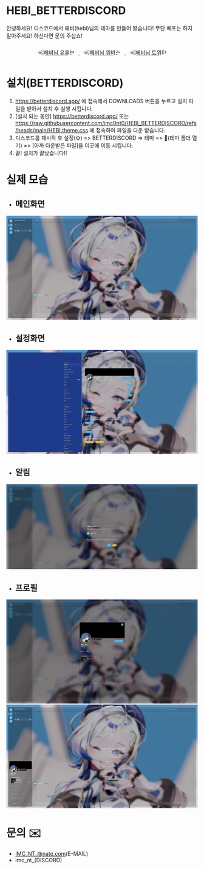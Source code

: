 # HEBI_BETTERDISCORD
안녕하세요! 디스코드에서 헤비(hebi)님의 테마를 만들어 봤습니다! 무단 배포는 하지 말아주세요! 하신다면 문의 주십쇼!
<p align="center">
  <a href="https://www.youtube.com/channel/UCPUcv2Zv9WhH6y8H1A9uWfg" target="_blank">
    <img src="https://yt3.googleusercontent.com/z6exlDSJjanTgpmEd9zwCZ5Y90rXxVIJwJCFpFOwRPh9nyUx6VioYAJlCbf6332tlvi7xR1Uhw=s160-c-k-c0x00ffffff-no-rj" alt="헤비님 유튜브" width="80" height="80" style="border-radius:50%; object-fit:cover; margin:10px;">
  </a>
  <a href="https://www.youtube.com/channel/UCPUcv2Zv9WhH6y8H1A9uWfg" target="_blank">
    <img src="https://phinf.wevpstatic.net/MjAyNTAzMTFfODgg/MDAxNzQxNjg5MDM3NTYx.EgTX99xc7w5oNc33XbTfIYHj-wVp-IzZuH6S_q-Vcsog.hqSo5P7nTZ704mvuhAGNyTvFAyb8dheALuDyJfektJwg.PNG/12376624365342621170a31aba-aeb2-4e75-8d67-1cf63d804dab.png?type=f416_354" alt="헤비님 위버스" width="80" height="80" style="border-radius:50%; object-fit:cover; margin:10px;">
  </a>
  <a href="https://x.com/hebi0211" target="_blank">
    <img src="https://search.pstatic.net/common/?src=http%3A%2F%2Fblogfiles.naver.net%2FMjAyMzA3MjRfOTkg%2FMDAxNjkwMTk5Njk2MzY5.BBkuxB1r0-U_HVxgoFCXx5I5Ege_VlGGPt67z1hIYeUg.SHvkR9WfZ8A9OyQ5lcMv1rLtSZJJxKklMer3v36CKDMg.JPEG.titi2010%2Fx.jpg&type=sc960_832" alt="헤비님 트위터" width="80" height="80" style="border-radius:50%; object-fit:cover; margin:10px;">
  </a>
</p>

# 설치(BETTERDISCORD)
1. https://betterdiscord.app/ 에 접속해서 DOWNLOADS 버튼을 누르고 설치 파일을 받아서 설치 후 실행 시킵니다.
2. [설치 되는 동안] https://betterdiscord.app/ 또는 https://raw.githubusercontent.com/imc0nt0/HEBI_BETTERDISCORD/refs/heads/main/HEBI.theme.css 에 접속하여 파일을 다운 받습니다.
3. 디스코드를 재시작 후 설정(⚙️) => BETTERDISCORD => 테마 => 📁(테마 폴더 열기) => [아까 다운받은 파일]을 이곳에 이동 시킵니다.
4. 끝! 설치가 끝났습니다!!

# 실제 모습
  - ## 메인화면
  ![메인 화면](https://github.com/imc0nt0/HEBI_BETTERDISCORD/blob/main/INDIS.png)
  - ## 설정화면
  ![설정화면](https://github.com/imc0nt0/HEBI_BETTERDISCORD/blob/main/SETTING.png)
  - ## 알림
  ![알림](https://github.com/imc0nt0/HEBI_BETTERDISCORD/blob/main/ALERT.png)
  - ## 프로필
  ![프로필](https://github.com/imc0nt0/HEBI_BETTERDISCORD/blob/main/PROFILE.png)
  ![작은 프로필](https://github.com/imc0nt0/HEBI_BETTERDISCORD/blob/main/S-PROFILE.png)

# 문의 ✉️
   - IMC_NT_@nate.com(E-MAIL)
   - imc_nt_(DISCORD)
